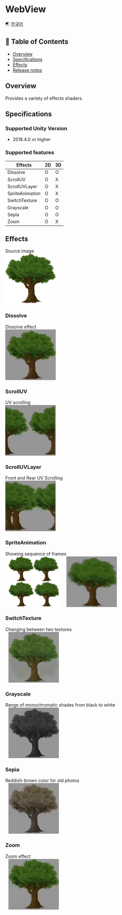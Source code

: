 # WebView

🌏 [한국어](README.md)

## 🚩 Table of Contents

* [Overview](#Overview)
* [Specifications](#Specifications)
* [Effects](#Effects)
* [Release notes](./ReleaseNotes.en.md)


## Overview

Provides a variety of effects shaders.

## Specifications

### Supported Unity Version

* 2018.4.0 or higher

### Supported features
| Effects | 2D | 3D |
| --- | --- | --- |
| Dissolve | O | O |
| ScrollUV | O | X |
| ScrollUVLayer | O | X |
| SpriteAnimation | O | X |
| SwitchTexture | O | O |
| Grayscale | O | O |
| Sepia | O | O |
| Zoom | O | X |

## Effects

Source image</br>
<img src="images/tree.png" width="160" height="160">

### Dissolve
Dissolve effect</br>
<img src="images/dissolve.gif" width="160" height="160">

### ScrollUV
UV scrolling</br>
<img src="images/scrolluv.gif" width="160" height="160">

### ScrollUVLayer
Front and Rear UV Scrolling</br>
<img src="images/scrolluvlayer.gif" width="160" height="160">

### SpriteAnimation
Showing sequence of frames</br>
<img src="images/tree_sprite.png" width="160" height="160" hspace="10">
<img src="images/spriteanimation.gif" width="160" height="160" hspace="10">

### SwitchTexture
Changing between two textures</br>
<img src="images/switchtexture.gif" width="160" height="160" hspace="10">

### Grayscale
Range of monochromatic shades from black to white</br>
<img src="images/grayscale.gif" width="160" height="160" hspace="10">

### Sepia
Reddish-brown color for old photos</br>
<img src="images/sepia.gif" width="160" height="160" hspace="10">

### Zoom
Zoom effect</br>
<img src="images/zoom.gif" width="160" height="160" hspace="10">
